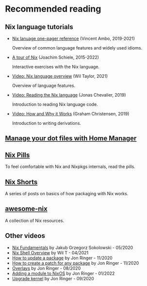 # Recommended reading

## Nix language tutorials

- [Nix lanuage one-pager reference](https://github.com/tazjin/nix-1p) (Vincent Ambo, 2019-2021)

  Overview of common language features and widely used idioms.

- [A tour of Nix](https://nixcloud.io/tour) (Joachim Schiele, 2015-2022)

  Interactive exercises with the Nix language.

- [Video: Nix language overview](https://www.youtube.com/watch?v=eCapIx9heBw&list=PL-saUBvIJzOkjAw_vOac75v-x6EzNzZq-&index=5) (Wil Taylor, 2021)

  Overview of language features.

- [Video: Reading the Nix language](https://youtu.be/hbJkMl631FE?t=1533) (Jonas Chevalier, 2019)

  Introduction to reading Nix language code.

- [Video: How and Why it Works](https://youtu.be/hbJkMl631FE?t=4806) (Graham Christensen, 2019)

  Introduction to writing derivations.

## [Manage your dot files with Home Manager](https://ghedam.at/24353/tutorial-getting-started-with-home-manager-for-nix)

## [Nix Pills](https://nixos.org/nixos/nix-pills/index.html)

To feel comfortable with Nix and Nixpkgs internals, read the pills.

## [Nix Shorts](https://github.com/justinwoo/nix-shorts)

A series of posts on basics of how packaging with Nix works.

## [awesome-nix](https://nix-community.github.io/awesome-nix/)

A collection of Nix resources.

## Other videos

* [Nix Fundamentals](https://www.youtube.com/watch?v=m4sv2M9jRLg) by Jakub Grzegorz Sokolowski - 05/2020
* [Nix Shell Overview](https://www.youtube.com/watch?v=SGekN4pDExY) by Wil T - 04/2021
* [How to update a package](https://www.youtube.com/watch?v=D_IZ2EfW_8U) by Jon Ringer - 11/2020
* [How to create a patch for any package](https://www.youtube.com/watch?v=5K_2RSjbdXc) by Jon Ringer - 11/2020
* [Overlays](https://www.youtube.com/watch?v=dGAL3gMXvug) by Jon Ringer - 08/2020
* [Adding a module to NixOS](https://www.youtube.com/watch?v=bkDYmvKINm8) by Jon Ringer - 01/2022
* [Upgrade kernel](https://www.youtube.com/watch?v=Zi_vbddNXtg) by Jon Ringer - 09/2020
